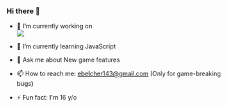 ### Hi there 👋


- 🔭 I’m currently working on  
<a href="https://www.imakegamez.com"><img src="https://gh-card.dev/repos/i-make-gamez/i-make-gamez.svg"></a>

- 🌱 I’m currently learning JavaScript
 
- 💬 Ask me about New game features
 
- 📫 How to reach me: ebelcher143@gmail.com (Only for game-breaking bugs)
 
- ⚡ Fun fact: I'm 16 y/o

